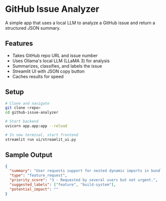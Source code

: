 # GitHub Issue Analyzer

A simple app that uses a local LLM to analyze a GitHub issue and return a structured JSON summary.

## Features
- Takes GitHub repo URL and issue number
- Uses Ollama's local LLM (LLaMA 3) for analysis
- Summarizes, classifies, and labels the issue
- Streamlit UI with JSON copy button
- Caches results for speed

## Setup
```bash
# Clone and navigate
git clone <repo>
cd github-issue-analyzer

# Start backend
uvicorn app.app:app --reload

# In new terminal, start frontend
streamlit run ui/streamlit_ui.py
```

## Sample Output
```json
{
  "summary": "User requests support for nested dynamic imports in bundler.",
  "type": "feature_request",
  "priority_score": "3 - Requested by several users but not urgent.",
  "suggested_labels": ["feature", "build-system"],
  "potential_impact": ""
}